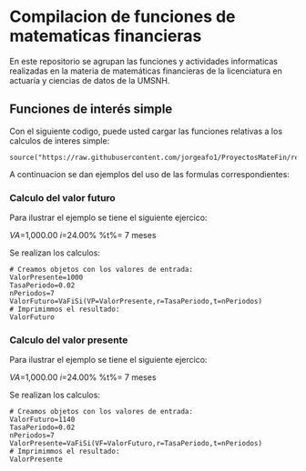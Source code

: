 # Compilacion de funciones de matematicas financieras 

En este repositorio se agrupan las funciones y actividades informaticas realizadas en la materia de matemáticas financieras de la licenciatura en actuaría y ciencias de datos de la UMSNH.

## Funciones de interés simple 

Con el siguiente codigo, puede usted cargar las funciones relativas a los calculos de interes simple:


```{r}
source("https://raw.githubusercontent.com/jorgeafo1/ProyectosMateFin/refs/heads/main/VF.R")
```

A continuacion se dan ejemplos del uso de las formulas correspondientes:

### Calculo del valor futuro

Para ilustrar el ejemplo se tiene el siguiente ejercico:

$VA$=1,000.00
$i$=24.00%
%t%= 7 meses 

Se realizan los calculos:

```{r}
# Creamos objetos con los valores de entrada:
ValorPresente=1000
TasaPeriodo=0.02
nPeriodos=7
ValorFuturo=VaFiSi(VP=ValorPresente,r=TasaPeriodo,t=nPeriodos)
# Imprimimmos el resultado: 
ValorFuturo
```

### Calculo del valor presente

Para ilustrar el ejemplo se tiene el siguiente ejercico:

$VA$=1,000.00
$i$=24.00%
%t%= 7 meses 

Se realizan los calculos:

```{r}
# Creamos objetos con los valores de entrada:
ValorFuturo=1140
TasaPeriodo=0.02
nPeriodos=7
ValorPresente=VaFiSi(VF=ValorFuturo,r=TasaPeriodo,t=nPeriodos)
# Imprimimmos el resultado: 
ValorPresente
```


